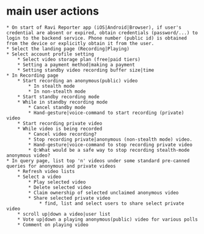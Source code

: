 # main user actions
    * On start of Ravi Reporter app (iOS|Android|Browser), if user's credential are absent or expired, obtain credentials (password/...) to login to the backend service. Phone number (public id) is obtained from the device or explicitly obtain it from the user.
    * Select the landing page (Recording|Playing)
    * Select account profile setting
        * Select video storage plan (free|paid tiers)
        * Setting a payment method|making a payment
        * Setting standby video recording buffer size|time
    * In Recording page
        * Start recording an anonymous(public) video
            * In stealth mode
            * In non-stealth mode
        * Start standby recording mode
        * While in standby recording mode
            * Cancel standby mode
            * Hand-gesture|voice-command to start recording (private) video
        * Start recording private video
        * While video is being recorded
            * Cancel video recording?
            * Stop recording private|anonymous (non-stealth mode) video. 
            * Hand-gesture|voice-command to stop recording private video
            * Q:What would be a safe way to stop recording stealth-mode anonymous video?
    * In query page, list top 'n' videos under some standard pre-canned queries for anonymous and private videos
        * Refresh video lists
        * Select a video 
            * Play selected video
            * Delete selected video
            * Claim ownership of selected unclaimed anonymous video
            * Share selected private video
                * find, list and select users to share select private video
        * scroll up|down a video|user list
        * Vote up|down a playing anonymous(public) video for various polls
        * Comment on playing video

